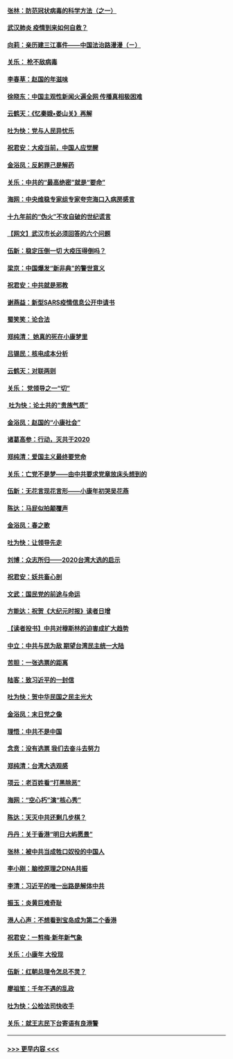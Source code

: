 #### [张林：防范冠状病毒的科学方法（之一）](../pages/nsc993/n11828618.md?t=01290922) 
#### [武汉肺炎 疫情到来如何自救？](../pages/nsc993/n11827632.md?t=01290922) 
#### [向莉：亲历建三江事件——中国法治路漫漫（ㄧ）](../pages/nsc993/n11827190.md?t=01290922) 
#### [关乐： 枪不敌病毒](../pages/nsc993/n11826746.md?t=01290922) 
#### [李春草：赵国的年滋味](../pages/nsc993/n11826321.md?t=01290922) 
#### [徐晓东：中国主观性新闻火遍全网 传播真相极困难](../pages/nsc993/n11826508.md?t=01290922) 
#### [云鹤天：《忆秦娥▪娄山关》再解](../pages/nsc993/n11824682.md?t=01290922) 
#### [吐为快：党与人民异忧乐](../pages/nsc993/n11824660.md?t=01290922) 
#### [祝君安：大疫当前，中国人应觉醒](../pages/nsc993/n11821946.md?t=01290922) 
#### [金浴凤：反躬罪己是解药](../pages/nsc993/n11820280.md?t=01290922) 
#### [关乐：中共的“最高绝密”就是“要命”](../pages/nsc993/n11816946.md?t=01290922) 
#### [海网：中央维稳专家组专家夸完海口入病房感言](../pages/nsc993/n11815138.md?t=01290922) 
#### [十九年前的“伪火”不攻自破的世纪谎言](../pages/nsc993/n11813238.md?t=01290922) 
#### [【网文】武汉市长必须回答的六个问题](../pages/nsc993/n11813848.md?t=01290922) 
#### [伍新：稳定压倒一切 大疫压得倒吗？](../pages/nsc993/n11812634.md?t=01290922) 
#### [梁京：中国爆发“新非典”的警世意义](../pages/nsc993/n11812554.md?t=01290922) 
#### [祝君安：中共就是邪教](../pages/nsc993/n11812431.md?t=01290922) 
#### [谢燕益：新型SARS疫情信息公开申请书](../pages/nsc993/n11808840.md?t=01290922) 
#### [蜀笑笑：论合法](../pages/nsc993/n11808064.md?t=01290922) 
#### [郑纯清： 她真的死在小康梦里](../pages/nsc993/n11806623.md?t=01290922) 
#### [吕锡民：核电成本分析](../pages/nsc993/n11806284.md?t=01290922) 
#### [云鹤天：对联两则](../pages/nsc993/n11805957.md?t=01290922) 
#### [关乐： 党领导之一“切”](../pages/nsc993/n11804505.md?t=01290922) 
#### [ 吐为快：论土共的“贵族气质”](../pages/nsc993/n11804490.md?t=01290922) 
#### [金浴凤：赵国的“小康社会”](../pages/nsc993/n11804452.md?t=01290922) 
#### [诸葛高参：行动，灭共于2020](../pages/nsc993/n11804120.md?t=01290922) 
#### [郑纯清：爱国主义最终要党命](../pages/nsc993/n11802197.md?t=01290922) 
#### [关乐：亡党不是梦——由中共要求党章放床头想到的](../pages/nsc993/n11802156.md?t=01290922) 
#### [伍新：无花言现花言形——小康年初哭吴花燕](../pages/nsc993/n11800044.md?t=01290922) 
#### [陈达：马屁似拍颠覆声](../pages/nsc993/n11800010.md?t=01290922) 
#### [金浴凤：春之歌](../pages/nsc993/n11797687.md?t=01290922) 
#### [吐为快：让领导先走](../pages/nsc993/n11797512.md?t=01290922) 
#### [刘博：众志所归——2020台湾大选的启示](../pages/nsc993/n11796878.md?t=01290922) 
#### [祝君安：妖共畜心剖](../pages/nsc993/n11794273.md?t=01290922) 
#### [文武：国民党的前途与命运](../pages/nsc993/n11794198.md?t=01290922) 
#### [方能达：祝贺《大纪元时报》读者日增](../pages/nsc993/n11793807.md?t=01290922) 
#### [【读者投书】中共对穆斯林的迫害成扩大趋势](../pages/nsc993/n11791371.md?t=01290922) 
#### [中立：中共与民为敌 期望台湾民主统一大陆](../pages/nsc993/n11790392.md?t=01290922) 
#### [苦胆：一张选票的距离](../pages/nsc993/n11788914.md?t=01290922) 
#### [陆客：致习近平的一封信](../pages/nsc993/n11788867.md?t=01290922) 
#### [吐为快：贺中华民国之民主光大](../pages/nsc993/n11788618.md?t=01290922) 
#### [金浴凤：末日党之像](../pages/nsc993/n11787475.md?t=01290922) 
#### [理悟：中共不是中国](../pages/nsc993/n11787463.md?t=01290922) 
#### [念贲：没有选票  我们去奋斗去努力](../pages/nsc993/n11787398.md?t=01290922) 
#### [郑纯清：台湾大选观感](../pages/nsc993/n11786210.md?t=01290922) 
#### [项云：老百姓看“打黑除恶”](../pages/nsc993/n11785398.md?t=01290922) 
#### [海网：“空心朽”演“核心秀”](../pages/nsc993/n11783874.md?t=01290922) 
#### [陈达：天灭中共还剩几步棋？](../pages/nsc993/n11783719.md?t=01290922) 
#### [丹丹：关于香港“明日大屿愿景”](../pages/nsc993/n11783273.md?t=01290922) 
#### [张林：被中共当成牲口奴役的中国人](../pages/nsc993/n11782397.md?t=01290922) 
#### [李小刚：脑控原理之DNA共振](../pages/nsc993/n11780962.md?t=01290922) 
#### [李清：习近平的唯一出路是解体中共](../pages/nsc993/n11780866.md?t=01290922) 
#### [振玉：炎黄巨难奇耻](../pages/nsc993/n11779632.md?t=01290922) 
#### [港人心声：不想看到宝岛成为第二个香港](../pages/nsc993/n11778817.md?t=01290922) 
#### [祝君安：一剪梅‧新年新气象](../pages/nsc993/n11776340.md?t=01290922) 
#### [关乐：小康年 大役现](../pages/nsc993/n11774213.md?t=01290922) 
#### [伍新：红朝总理令怎总不灵？](../pages/nsc993/n11770813.md?t=01290922) 
#### [廖祖笙：千年不遇的乱政](../pages/nsc993/n11770373.md?t=01290922) 
#### [吐为快：公检法司快收手](../pages/nsc993/n11770359.md?t=01290922) 
#### [关乐：就王志民下台寄语有良港警](../pages/nsc993/n11769903.md?t=01290922) 

----
#### [ >>> 更早内容 <<< ](../indexes/nsc993-earlier.md)
